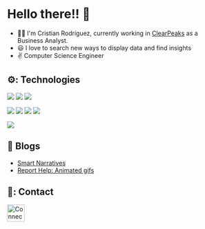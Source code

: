# Hello there!! :wave:
- :technologist: I'm Cristian Rodríguez, currently working in [ClearPeaks](https://www.clearpeaks.com/) as a Business Analyst.
- :smiley: I love to search new ways to display data and find insights
- :v: Computer Science Engineer

## ⚙️: Technologies

![](https://img.shields.io/badge/PowerBI-informational?style=flat&logo=powerbi&logoColor=white&color=3D3D3D)
![](https://img.shields.io/badge/SAP_Cloud-informational?style=flat&logo=sap&logoColor=white&color=3D3D3D)
![](https://img.shields.io/badge/Microsoft_SQL_Server-informational?style=flat&logo=microsoftsqlserver&logoColor=white&color=3D3D3D)

![](https://img.shields.io/badge/Dataiku-informational?style=flat&logo=dataiku&logoColor=white&color=3D3D3D)
![](https://img.shields.io/badge/Javascript-informational?style=flat&logo=javascript&logoColor=white&color=3D3D3D)
![](https://img.shields.io/badge/Sublime-informational?style=flat&logo=sublimetext&logoColor=white&color=3D3D3D)
![](https://img.shields.io/badge/MySQL-informational?style=flat&logo=mysql&logoColor=white&color=3D3D3D)

![](https://img.shields.io/badge/Power_Apps-informational?style=flat&logo=powerapps&logoColor=white&color=3D3D3D)

## :open_book: Blogs
- [Smart Narratives](https://www.clearpeaks.com/power-bi-smart-narratives/)
- [Report Help: Animated gifs](https://www.clearpeaks.com/power-bi-best-practices-help-tooltip-using-animated-gif/)
## 📇: Contact 
[<img src="https://raw.githubusercontent.com/Raymo111/Raymo111/master/socials/linkedin.png" height="40em" align="center" alt="Connect on LinkedIn" title="Connect on LinkedIn"/>](https://www.linkedin.com/in/cristian-rodr%C3%ADguez-aranega-2b3633189/)
